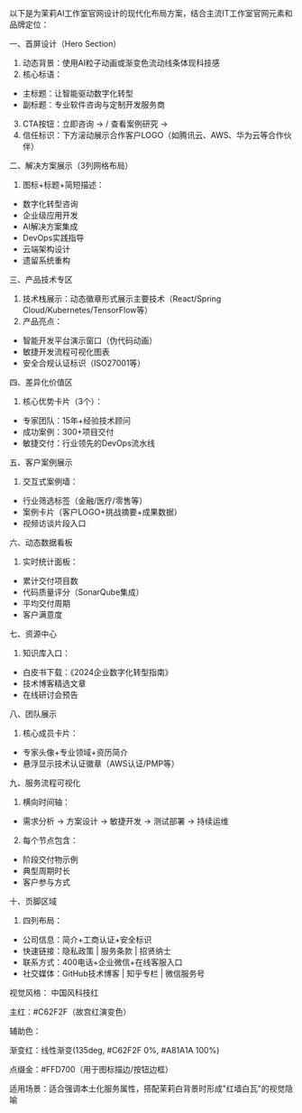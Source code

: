 以下是为茉莉AI工作室官网设计的现代化布局方案，结合主流IT工作室官网元素和品牌定位：

一、首屏设计（Hero Section）

1. 动态背景：使用AI粒子动画或渐变色流动线条体现科技感
2. 核心标语：

- 主标题：让智能驱动数字化转型
- 副标题：专业软件咨询与定制开发服务商

3. CTA按钮：立即咨询 → / 查看案例研究 →
4. 信任标识：下方滚动展示合作客户LOGO（如腾讯云、AWS、华为云等合作伙伴）

二、解决方案展示（3列网格布局）

1. 图标+标题+简短描述：

- 数字化转型咨询
- 企业级应用开发
- AI解决方案集成
- DevOps实践指导
- 云端架构设计
- 遗留系统重构

三、产品技术专区

1. 技术栈展示：动态徽章形式展示主要技术（React/Spring Cloud/Kubernetes/TensorFlow等）
2. 产品亮点：

- 智能开发平台演示窗口（伪代码动画）
- 敏捷开发流程可视化图表
- 安全合规认证标识（ISO27001等）

四、差异化价值区

1. 核心优势卡片（3个）：

- 专家团队：15年+经验技术顾问
- 成功案例：300+项目交付
- 敏捷交付：行业领先的DevOps流水线

五、客户案例展示

1. 交互式案例墙：

- 行业筛选标签（金融/医疗/零售等）
- 案例卡片（客户LOGO+挑战摘要+成果数据）
- 视频访谈片段入口

六、动态数据看板

1. 实时统计面板：

- 累计交付项目数
- 代码质量评分（SonarQube集成）
- 平均交付周期
- 客户满意度

七、资源中心

1. 知识库入口：

- 白皮书下载：《2024企业数字化转型指南》
- 技术博客精选文章
- 在线研讨会预告

八、团队展示

1. 核心成员卡片：

- 专家头像+专业领域+资历简介
- 悬浮显示技术认证徽章（AWS认证/PMP等）

九、服务流程可视化

1. 横向时间轴：

- 需求分析 → 方案设计 → 敏捷开发 → 测试部署 → 持续运维

2. 每个节点包含：

- 阶段交付物示例
- 典型周期时长
- 客户参与方式

十、页脚区域

1. 四列布局：

- 公司信息：简介+工商认证+安全标识
- 快速链接：隐私政策 | 服务条款 | 招贤纳士
- 联系方式：400电话+企业微信+在线客服入口
- 社交媒体：GitHub技术博客 | 知乎专栏 | 微信服务号

视觉风格：
中国风科技红

主红：#C62F2F（故宫红演变色）

辅助色：

渐变红：线性渐变(135deg, #C62F2F 0%, #A81A1A 100%)

点缀金：#FFD700（用于图标描边/按钮边框）

适用场景：适合强调本土化服务属性，搭配茉莉白背景时形成"红墙白瓦"的视觉隐喻
